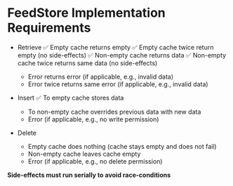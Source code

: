 
# FeedStore Implementation Requirements

- Retrieve
	✅ Empty cache returns empty
	✅ Empty cache twice return empty (no side-effects)
	✅ Non-empty cache returns data
	✅ Non-empty cache twice returns same data (no side-effects)
	- Error returns error (if applicable, e.g., invalid data)
	- Error twice returns same error (if applicable, e.g., invalid data)
	
- Insert
	✅ To empty cache stores data
	- To non-empty cache overrides previous data with new data
	- Error (if applicable, e.g., no write permission)
	
- Delete
	- Empty cache does nothing (cache stays empty and does not fail)
	- Non-empty cache leaves cache empty
	- Error (if applicable, e.g., no delete permission)

**Side-effects must run serially to avoid race-conditions**
